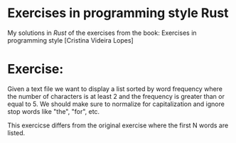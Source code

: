 # Exercises in programming style Rust

My solutions in *Rust* of the exercises from the book: Exercises in programming style [Cristina Videira Lopes]

# Exercise:
Given a text file we want to display a list sorted by word frequency where the number of characters is at least 2 and the frequency is greater than or equal to 5. We should make sure to normalize for capitalization and ignore stop words like "the", "for", etc. 

This exercicse differs from the original exercise where the first N words are listed.
